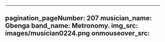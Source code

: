------
pagination_pageNumber: 207
musician_name: Gbenga
band_name: Metronomy.
img_src: images/musician0224.png
onmouseover_src: 
------